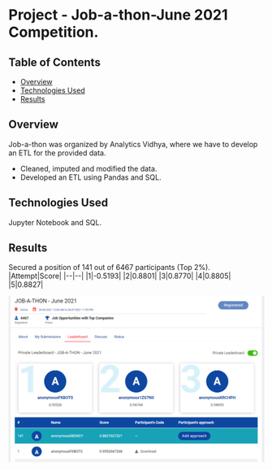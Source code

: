 # Project - Job-a-thon-June 2021 Competition.

## Table of Contents
- [Overview](#Overview)
- [Technologies Used](#Technologies-Used)
- [Results](#Result)

## Overview
Job-a-thon was organized by Analytics Vidhya, where we have to develop an ETL for the provided data.
- Cleaned, imputed and modified the data.
- Developed an ETL using Pandas and SQL.

## Technologies Used
Jupyter Notebook and SQL.

## Results
Secured a position of 141 out of 6467 participants (Top 2%).
|Attempt|Score|
|--|--|
|1|-0.5193|
|2|0.8801|
|3|0.8770|
|4|0.8805|
|5|0.8827|

<img src = https://github.com/Parnni/Projects/blob/main/Machine%20Learning/Job-a-thon-June%202021/Ranking_screenshot.PNG>
